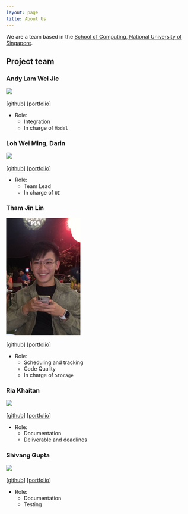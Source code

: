 ```yaml
---
layout: page
title: About Us
---
```


We are a team based in the [School of Computing, National University of Singapore](http://www.comp.nus.edu.sg).

## Project team

### Andy Lam Wei Jie

<img src="images/johndoe.png" width="200px">

[[github](https://github.com/lamwj98)]
[[portfolio](team/johndoe.md)]

- Role:
  - Integration
  - In charge of `Model`

### Loh Wei Ming, Darin

<img src="images/johndoe.png" width="200px">

[[github](http://github.com/talkintomato)]
[[portfolio](team/johndoe.md)]

- Role:
  - Team Lead
  - In charge of `UI`

### Tham Jin Lin

<img src="images/jltham.png" width="200px">

[[github](http://github.com/jltham)]
[[portfolio](team/jltham.md)]

- Role:
  - Scheduling and tracking
  - Code Quality
  - In charge of `Storage`

### Ria Khaitan

<img src="images/johndoe.png" width="200px">

[[github](http://github.com/riakhaitan)] [[portfolio](team/johndoe.md)]

- Role:
  - Documentation
  - Deliverable and deadlines

### Shivang Gupta

<img src="images/johndoe.png" width="200px">

[[github](http://github.com/Shivang211)]
[[portfolio](team/johndoe.md)]

- Role:
  - Documentation
  - Testing
